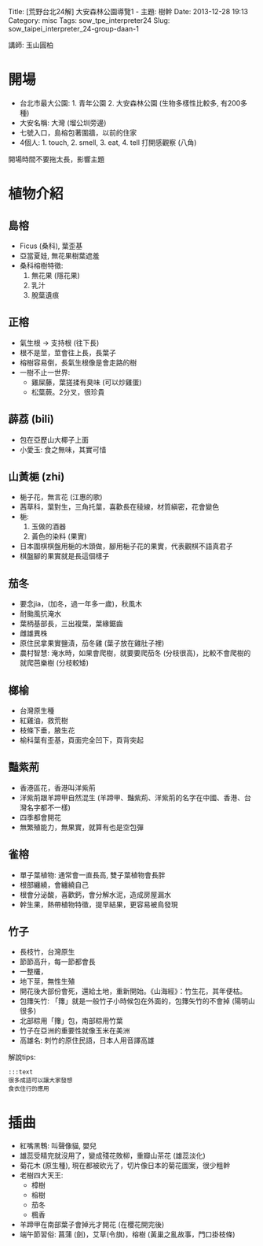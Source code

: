 Title: [荒野台北24解] 大安森林公園導覽1 - 主題: 樹幹
Date: 2013-12-28 19:13
Category: misc
Tags: sow_tpe_interpreter24
Slug: sow_taipei_interpreter_24-group-daan-1

講師: 玉山圓柏

#  開場

* 台北市最大公園: 1. 青年公園 2. 大安森林公園 (生物多樣性比較多, 有200多種)
* 大安名稱: 大灣 (塯公圳旁邊)
* 七號入口，島榕包著圍牆，以前的住家
* 4個人: 1. touch, 2. smell, 3. eat, 4. tell 打開感觀察 (八角)

開場時間不要拖太長，影響主題

# 植物介紹

## 島榕

* Ficus (桑科), 葉歪基
* 亞當夏娃, 無花果樹葉遮羞
* 桑科榕樹特徵:
  1. 無花果 (隱花果)
  2. 乳汁
  3. 脫葉遺痕
  
## 正榕

* 氣生根 -> 支持根 (往下長)
* 根不是莖，莖會往上長，長葉子
* 榕樹容易倒，長氣生根像是會走路的樹
* 一樹不止一世界:
  * 雞屎藤，葉搓揉有臭味 (可以炒雞蛋)
  * 松葉蕨。2分叉，很珍貴

## 薜荔 (bili)

* 包在亞歷山大椰子上面
* 小愛玉: 食之無味，其實可惜

## 山黃梔 (zhi)

* 梔子花，無言花 (江惠的歌)
* 茜草科，葉對生，三角托葉，喜歡長在稜線，材質縝密，花會變色
* 梔:
  1. 玉做的酒器
  2. 黃色的染料 (果實)
* 日本圍棋棋盤用梔的木頭做，腳用梔子花的果實，代表觀棋不語真君子
* 棋盤腳的果實就是長這個樣子

## 茄冬

* 要念jia，(加冬，過一年多一歲)，秋風木
* 耐颱風抗淹水
* 葉柄基部長，三出複葉，葉緣鋸齒
* 雌雄異株
* 原住民拿果實鹽漬，茄冬雞 (葉子放在雞肚子裡)
* 農村智慧: 淹水時，如果會爬樹，就要要爬茄冬 (分枝很高)，比較不會爬樹的就爬芭樂樹 (分枝較矮)

## 榔榆

* 台灣原生種
* 紅雞油，救荒樹
* 枝條下垂，腋生花
* 榆科葉有歪基，頁面完全凹下，頁背突起

## 豔紫荊

* 香港區花，香港叫洋紫荊
* 洋紫荊跟羊蹄甲自然混生 (羊蹄甲、豔紫荊、洋紫荊的名字在中國、香港、台灣名字都不一樣)
* 四季都會開花
* 無繁殖能力，無果實，就算有也是空包彈

## 雀榕

* 單子葉植物: 通常會一直長高, 雙子葉植物會長胖
* 根部纏繞，會纏繞自己
* 根會分泌酸，喜歡鈣，會分解水泥，造成房屋漏水
* 幹生果，熱帶植物特徵，提早結果，更容易被鳥發現

## 竹子

* 長枝竹，台灣原生
* 節節高升，每一節都會長
* 一整欉，
* 地下莖，無性生殖
* 開花後大部份會死，還給土地，重新開始。《山海經》：竹生花，其年便枯。
* 包籜矢竹: 「籜」就是一般竹子小時候包在外面的，包籜矢竹的不會掉 (陽明山很多)
* 北部粽用「籜」包，南部粽用竹葉
* 竹子在亞洲的重要性就像玉米在美洲
* 高雄名: 刺竹的原住民語，日本人用音譯高雄


解說tips:

    :::text
    很多成語可以讓大家發想
    食衣住行的應用

# 插曲

* 紅嘴黑鵯: 叫聲像貓, 嬰兒
* 雄蕊受精完就沒用了，變成殘花敗柳，重瓣山茶花 (雄蕊淡化)
* 菊花木 (原生種), 現在都被砍光了，切片像日本的菊花圖案，很少粗幹
* 老樹四大天王:
  * 樟樹
  * 榕樹
  * 茄冬
  * 楓香
* 羊蹄甲在南部葉子會掉光才開花 (在櫻花開完後)
* 端午節習俗: 菖蒲 (劍)，艾草(令旗)，榕樹 (黃巢之亂故事，門口掛枝條)
